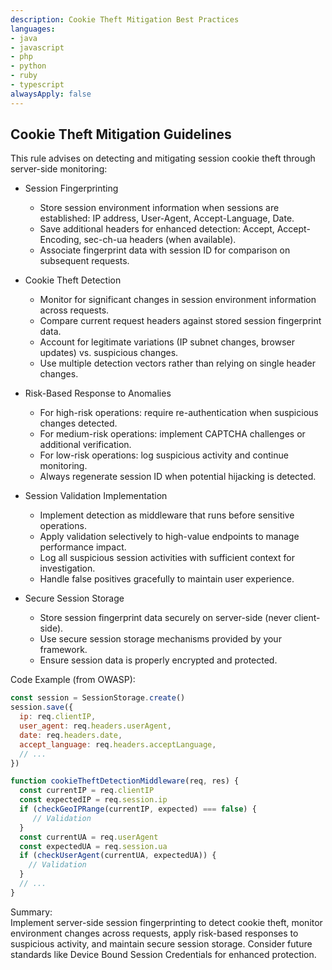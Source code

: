 ```yaml
---
description: Cookie Theft Mitigation Best Practices
languages:
- java
- javascript
- php
- python
- ruby
- typescript
alwaysApply: false
---
```


## Cookie Theft Mitigation Guidelines

This rule advises on detecting and mitigating session cookie theft through server-side monitoring:

- Session Fingerprinting
  - Store session environment information when sessions are established: IP address, User-Agent, Accept-Language, Date.
  - Save additional headers for enhanced detection: Accept, Accept-Encoding, sec-ch-ua headers (when available).
  - Associate fingerprint data with session ID for comparison on subsequent requests.

- Cookie Theft Detection
  - Monitor for significant changes in session environment information across requests.
  - Compare current request headers against stored session fingerprint data.
  - Account for legitimate variations (IP subnet changes, browser updates) vs. suspicious changes.
  - Use multiple detection vectors rather than relying on single header changes.

- Risk-Based Response to Anomalies
  - For high-risk operations: require re-authentication when suspicious changes detected.
  - For medium-risk operations: implement CAPTCHA challenges or additional verification.
  - For low-risk operations: log suspicious activity and continue monitoring.
  - Always regenerate session ID when potential hijacking is detected.

- Session Validation Implementation
  - Implement detection as middleware that runs before sensitive operations.
  - Apply validation selectively to high-value endpoints to manage performance impact.
  - Log all suspicious session activities with sufficient context for investigation.
  - Handle false positives gracefully to maintain user experience.

- Secure Session Storage
  - Store session fingerprint data securely on server-side (never client-side).
  - Use secure session storage mechanisms provided by your framework.
  - Ensure session data is properly encrypted and protected.

Code Example (from OWASP):
```js
const session = SessionStorage.create()
session.save({
  ip: req.clientIP,
  user_agent: req.headers.userAgent,
  date: req.headers.date,
  accept_language: req.headers.acceptLanguage,
  // ...
})

function cookieTheftDetectionMiddleware(req, res) {
  const currentIP = req.clientIP
  const expectedIP = req.session.ip
  if (checkGeoIPRange(currentIP, expected) === false) {
     // Validation
  }
  const currentUA = req.userAgent
  const expectedUA = req.session.ua
  if (checkUserAgent(currentUA, expectedUA)) {
    // Validation
  }
  // ...
}
```

Summary:  
Implement server-side session fingerprinting to detect cookie theft, monitor environment changes across requests, apply risk-based responses to suspicious activity, and maintain secure session storage. Consider future standards like Device Bound Session Credentials for enhanced protection.